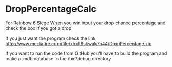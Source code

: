 # DropPercentageCalc

For Rainbow 6 Siege
When you win input your drop chance percentage and check the box if you got a drop

If you just want the program check the link
http://www.mediafire.com/file/xhxlt9skwak7h44/DropPercentage.zip

If you want to run the code from GitHub you'll have to build the program and make a .mdb database in the \bin\debug directory
